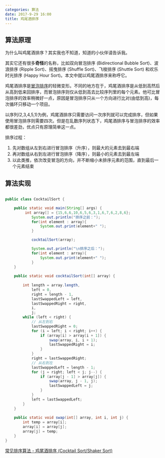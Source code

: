 ```yaml
---
categories: 算法
date: 2017-9-29 16:00
title: 鸡尾酒排序
---
```




## 算法原理

为什么叫鸡尾酒排序？其实我也不知道，知道的小伙伴请告诉我。

其实它还有很多**奇怪**的名称，比如双向冒泡排序 (Bidirectional Bubble Sort)、波浪排序 (Ripple Sort)、摇曳排序 (Shuffle Sort)、飞梭排序 (Shuttle Sort) 和欢乐时光排序 (Happy Hour Sort)。本文中就以鸡尾酒排序来称呼它。

鸡尾酒排序是[冒泡排序](http://bubkoo.com/2014/01/12/sort-algorithm/bubble-sort/)的轻微变形。不同的地方在于，鸡尾酒排序是从低到高然后从高到低来回排序，而冒泡排序则仅从低到高去比较序列里的每个元素。他可比冒泡排序的效率稍微好一点，原因是冒泡排序只从一个方向进行比对(由低到高)，每次循环只移动一个项目。

以序列(2,3,4,5,1)为例，鸡尾酒排序只需要访问一次序列就可以完成排序，但如果使用冒泡排序则需要四次。但是在乱数序列状态下，鸡尾酒排序与冒泡排序的效率都很差劲，优点只有原理简单这一点。

排序过程：

1. 先对数组从左到右进行冒泡排序（升序），则最大的元素去到最右端
2. 再对数组从右到左进行冒泡排序（降序），则最小的元素去到最左端
3. 以此类推，依次改变冒泡的方向，并不断缩小未排序元素的范围，直到最后一个元素结束



## 算法实现

```java

public class CocktailSort {

	public static void main(String[] args) {
		 int array[] = {15,6,6,10,6,5,6,3,1,6,7,6,2,8,6};
	        System.out.println("排序之前：");
	        for(int element : array){
	            System.out.print(element+" ");
	        }

	        cocktailSort(array);

	        System.out.println("\n排序之后：");
	        for(int element : array){
	            System.out.print(element+" ");
	        }
	}
	
	public static void cocktailSort(int[] array) {
	    
	    int length = array.length,
	        left = 0,
	        right = length - 1,
	        lastSwappedLeft = left,
	        lastSwappedRight = right,
	        i,
	        j;
	    while (left < right) {
	        // 从左到右
	        lastSwappedRight = 0;
	        for (i = left; i < right; i++) {
	            if (array[i] > array[i + 1]) {
	                swap(array, i, i + 1);
	                lastSwappedRight = i;
	            }
	        }
	        right = lastSwappedRight;
	        // 从右到左
	        lastSwappedLeft = length - 1;
	        for (j = right; left < j; j--) {
	            if (array[j - 1] > array[j]) {
	                swap(array, j - 1, j);
	                lastSwappedLeft = j;
	            }
	        }
	        left = lastSwappedLeft;
	    }	
	}
	
	public static void swap(int[] array, int i, int j) {
        int temp = array[i];
        array[i] = array[j];
        array[j] = temp;
    }
}


```



[常见排序算法 - 鸡尾酒排序 (Cocktail Sort/Shaker Sort)](http://bubkoo.com/2014/01/15/sort-algorithm/shaker-sort/)